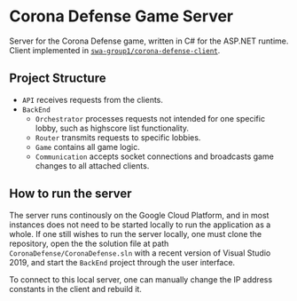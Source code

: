 # Corona Defense Game Server

Server for the Corona Defense game, written in C# for the ASP.NET runtime. Client implemented in [`swa-group1/corona-defense-client`](https://github.com/swa-group1/corona-defense-client).

## Project Structure

- `API` receives requests from the clients.
- `BackEnd`
  - `Orchestrator` processes requests not intended for one specific lobby, such as highscore list functionality.
  - `Router` transmits requests to specific lobbies.
  - `Game` contains all game logic.
  - `Communication` accepts socket connections and broadcasts game changes to all attached clients.

## How to run the server

The server runs continously on the Google Cloud Platform, and in most instances does not need to be started locally to run the application as a whole. If one still wishes to run the server locally, one must clone the repository, open the the solution file at path `CoronaDefense/CoronaDefense.sln` with a recent version of Visual Studio 2019, and start the `BackEnd` project through the user interface.

To connect to this local server, one can manually change the IP address constants in the client and rebuild it.

